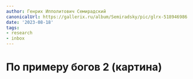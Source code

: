 ```yaml
---
author: Генрих Ипполитович Семирадский
canonicalUrl: https://gallerix.ru/album/Semiradsky/pic/glrx-518946986
date: '2023-08-18'
tags:
- research
- inbox
---
```


# По примеру богов 2 (картина)